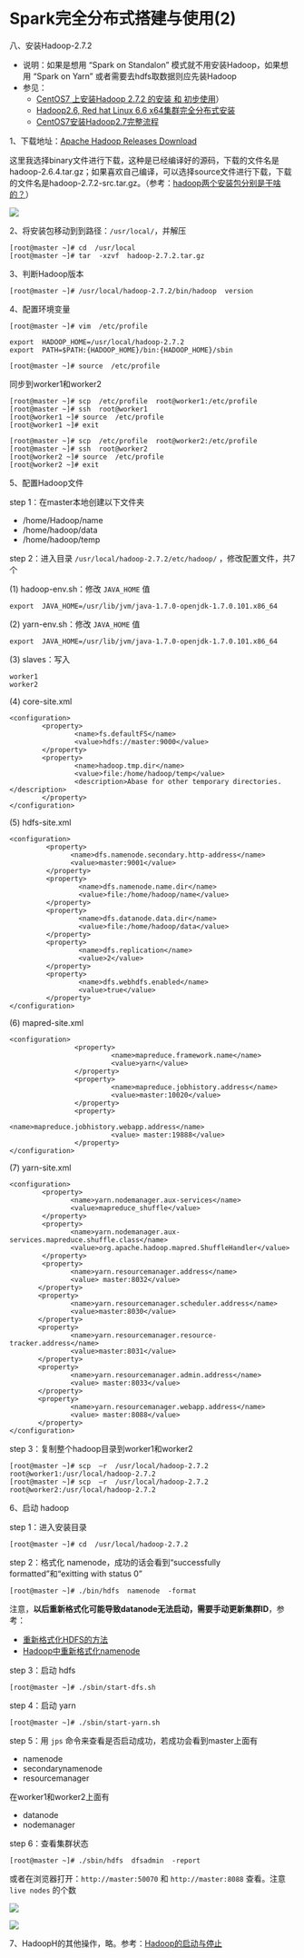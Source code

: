 # Spark完全分布式搭建与使用(2)



八、安装Hadoop-2.7.2

- 说明：如果是想用 “Spark on Standalon” 模式就不用安装Hadoop，如果想用 “Spark on Yarn” 或者需要去hdfs取数据则应先装Hadoop
- 参见：
    - [CentOS7 上安装Hadoop 2.7.2 的安装 和 初步使用][1]）
    - [Hadoop2.6, Red hat Linux 6.6 x64集群完全分布式安装][2]
    - [CentOS7安装Hadoop2.7完整流程][3]

1、下载地址：[Apache Hadoop Releases Download][4]

这里我选择binary文件进行下载，这种是已经编译好的源码，下载的文件名是hadoop-2.6.4.tar.gz；如果喜欢自己编译，可以选择source文件进行下载，下载的文件名是hadoop-2.7.2-src.tar.gz。（参考：[hadoop两个安装包分别是干啥的？][5]）

![](/2016-06-10-Spark-Spark完全分布式搭建与使用-2/download.jpg)

2、将安装包移动到到路径：` /usr/local/ `，并解压

```
[root@master ~]# cd  /usr/local
[root@master ~]# tar  -xzvf  hadoop-2.7.2.tar.gz
```
	
3、判断Hadoop版本

```
[root@master ~]# /usr/local/hadoop-2.7.2/bin/hadoop  version
```

4、配置环境变量

```
[root@master ~]# vim  /etc/profile

export  HADOOP_HOME=/usr/local/hadoop-2.7.2
export  PATH=$PATH:{HADOOP_HOME}/bin:{HADOOP_HOME}/sbin

[root@master ~]# source  /etc/profile
```

同步到worker1和worker2

```
[root@master ~]# scp  /etc/profile  root@worker1:/etc/profile
[root@master ~]# ssh  root@worker1
[root@worker1 ~]# source  /etc/profile
[root@worker1 ~]# exit

[root@master ~]# scp  /etc/profile  root@worker2:/etc/profile
[root@master ~]# ssh  root@worker2
[root@worker2 ~]# source  /etc/profile
[root@worker2 ~]# exit
```

5、配置Hadoop文件

step 1：在master本地创建以下文件夹

- /home/Hadoop/name
- /home/hadoop/data
- /home/hadoop/temp

step 2：进入目录 ` /usr/local/hadoop-2.7.2/etc/hadoop/ ` ，修改配置文件，共7个

(1) hadoop-env.sh：修改 `JAVA_HOME` 值  

```
export  JAVA_HOME=/usr/lib/jvm/java-1.7.0-openjdk-1.7.0.101.x86_64
```

(2) yarn-env.sh：修改 `JAVA_HOME` 值  

```
export  JAVA_HOME=/usr/lib/jvm/java-1.7.0-openjdk-1.7.0.101.x86_64
```

(3) slaves：写入 

```
worker1
worker2
```

(4) core-site.xml

```
<configuration>
        <property>
                <name>fs.defaultFS</name>
                <value>hdfs://master:9000</value>
        </property>
        <property>
                <name>hadoop.tmp.dir</name>
                <value>file:/home/hadoop/temp</value>
                <description>Abase for other temporary directories.</description>
        </property>
</configuration>
```

(5) hdfs-site.xml

```
<configuration>
         <property>
               <name>dfs.namenode.secondary.http-address</name>
               <value>master:9001</value>
         </property>
         <property>
                 <name>dfs.namenode.name.dir</name>
                 <value>file:/home/hadoop/name</value>
         </property>
         <property>
                 <name>dfs.datanode.data.dir</name>
                 <value>file:/home/hadoop/data</value>
         </property>
         <property>
                 <name>dfs.replication</name>
                 <value>2</value>
         </property>
         <property>
                 <name>dfs.webhdfs.enabled</name>
                 <value>true</value>
         </property>
</configuration>
```

(6) mapred-site.xml

```
<configuration>
                <property>
                         <name>mapreduce.framework.name</name>
                         <value>yarn</value>
                </property>
                <property>
                         <name>mapreduce.jobhistory.address</name>
                         <value>master:10020</value>
                </property>
                <property>
                         <name>mapreduce.jobhistory.webapp.address</name>
                         <value> master:19888</value>
                </property>
</configuration>
```

(7) yarn-site.xml

```
<configuration>
        <property>
               <name>yarn.nodemanager.aux-services</name>
               <value>mapreduce_shuffle</value>
        </property>
        <property>
               <name>yarn.nodemanager.aux-services.mapreduce.shuffle.class</name>
               <value>org.apache.hadoop.mapred.ShuffleHandler</value>
        </property>
        <property>
               <name>yarn.resourcemanager.address</name>
               <value> master:8032</value>
       </property>
       <property>
               <name>yarn.resourcemanager.scheduler.address</name>
               <value>master:8030</value>
       </property>
       <property>
               <name>yarn.resourcemanager.resource-tracker.address</name>
               <value>master:8031</value>
       </property>
       <property>
               <name>yarn.resourcemanager.admin.address</name>
               <value> master:8033</value>
       </property>
       <property>
               <name>yarn.resourcemanager.webapp.address</name>
               <value> master:8088</value>
       </property>
</configuration>
```

step 3：复制整个hadoop目录到worker1和worker2

```
[root@master ~]# scp  –r  /usr/local/hadoop-2.7.2  root@worker1:/usr/local/hadoop-2.7.2
[root@master ~]# scp  –r  /usr/local/hadoop-2.7.2  root@worker2:/usr/local/hadoop-2.7.2
```

6、启动 hadoop

step 1：进入安装目录

```
[root@master ~]# cd  /usr/local/hadoop-2.7.2
```

step 2：格式化 namenode，成功的话会看到“successfully formatted”和“exitting with status 0”

```
[root@master ~]# ./bin/hdfs  namenode  -format
```

注意，**以后重新格式化可能导致datanode无法启动，需要手动更新集群ID**，参考：

- [重新格式化HDFS的方法][6]
- [Hadoop中重新格式化namenode][7]
	
step 3：启动 hdfs

```
[root@master ~]# ./sbin/start-dfs.sh
```

step 4：启动 yarn

```
[root@master ~]# ./sbin/start-yarn.sh
```
			
step 5：用 `jps` 命令来查看是否启动成功，若成功会看到master上面有

- namenode
- secondarynamenode
- resourcemanager

在worker1和worker2上面有

- datanode
- nodemanager

step 6：查看集群状态

```
[root@master ~]# ./sbin/hdfs  dfsadmin  -report
```

或者在浏览器打开：`http://master:50070` 和 `http://master:8088` 查看。注意 `live nodes` 的个数

![](/2016-06-10-Spark-Spark完全分布式搭建与使用-2/hadoop-1.jpg)

![](/2016-06-10-Spark-Spark完全分布式搭建与使用-2/hadoop-2.jpg)

7、HadoopH的其他操作，略。参考：[Hadoop的启动与停止][8]





  [1]: http://blog.csdn.net/remote_roamer/article/details/50579874
  [2]: http://www.dataguru.cn/thread-530951-1-1.html
  [3]: http://www.open-open.com/lib/view/open1435761287778.html
  [4]: http://hadoop.apache.org/releases.html
  [5]: http://www.itpub.net/thread-1875856-1-1.html
  [6]: http://blog.csdn.net/yeruby/article/details/21542465
  [7]: https://my.oschina.net/HIJAY/blog/220816
  [8]: http://book.2cto.com/201401/39823.html

